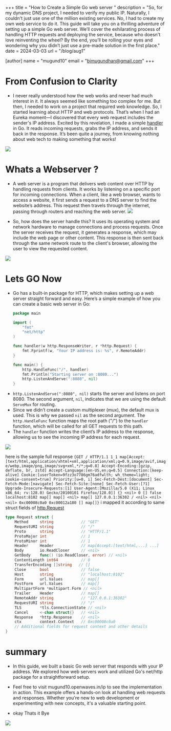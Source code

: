 +++
title = "How to Create a Simple Go web server "
description = "So, for my dynamic DNS project, I needed to verify my public IP. Naturally, I couldn't just use one of the million existing services. No, I had to create my own web service to do it. This guide will take you on a thrilling adventure of setting up a simple Go web server. We’ll cover the exhilarating process of handling HTTP requests and deploying the service, because who doesn't love reinventing the wheel? By the end, you’ll be rolling your eyes and wondering why you didn’t just use a pre-made solution in the first place."
date = 2024-03-03
url = "/blog/aug1"

[author]
name = "mugund10"
email = "bjmugundhan@gmail.com"
+++


# From Confusion to Clarity

*   I never really understood how the web works and never had much interest in it. It always seemed like something too complex for me. But then, I needed to work on a project that required web knowledge. So, I started learning about HTTP and web protocols. That’s when I had an Eureka moment—I discovered that every web request includes the sender's IP address. Excited by this revelation, I made a simple [handler](https://mugund10.openwaves.in/ip) in Go. It reads incoming requests, grabs the IP address, and sends it back in the response. It’s been quite a journey, from knowing nothing about web tech to making something that works!

![](https://media3.giphy.com/media/v1.Y2lkPTc5MGI3NjExOHJkNGlzZW4zYzFhbGo2a210aHYzdHB4b3pld3Bzb2UzaTZvaXhocSZlcD12MV9pbnRlcm5hbF9naWZfYnlfaWQmY3Q9Zw/IwTWTsUzmIicM/giphy.webp)


# Whats a Webserver ?

*   A web server is a program that delivers web content over HTTP by handling requests from clients. It works by listening on a specific port for incoming connections. When a client, like a web browser, wants to access a website, it first sends a request to a DNS server to find the website’s address. This request then travels through the internet, passing through routers and reaching the web server.
![](https://media4.giphy.com/media/v1.Y2lkPTc5MGI3NjExa20zcGE2Z3Q1cDBkN2FkbjM0dnYzdG84aHFldnV0b2k3Y3Z3NGgzeiZlcD12MV9pbnRlcm5hbF9naWZfYnlfaWQmY3Q9Zw/d2BCGOX8usZK0zdxw5/giphy.webp)

*   So, how does the server handle this? It uses its operating system and network hardware to manage connections and process requests. Once the server receives the request, it generates a response, which may include the web page or other content. This response is then sent back through the same network route to the client's browser, allowing the user to view the requested content.

![](https://media0.giphy.com/media/v1.Y2lkPTc5MGI3NjExNnJ2ZXhwZmYycDc4dzM4Y21zejNyMm15bjQyZTg5NmptYmRtMWI3bSZlcD12MV9pbnRlcm5hbF9naWZfYnlfaWQmY3Q9Zw/AqV8uSb8ptxyo7Wyog/giphy.webp)

#   Lets GO Now

*   Go has a built-in package for HTTP, which makes setting up a web server straight forward and easy. Here’s a simple example of how you can create a basic web server in Go:

    ```GO
    package main

    import (
        "fmt"
        "net/http"
    )

    func handler(w http.ResponseWriter, r *http.Request) {
        fmt.Fprintf(w, "Your IP address is: %s", r.RemoteAddr)
    }

    func main() {
        http.HandleFunc("/", handler)
        fmt.Println("Starting server on :8080...")
        http.ListenAndServe(":8080", nil)
    }

    ```

- `http.ListenAndServe(":8080", nil)` starts the server and listens on port 8080. The second argument, `nil`, indicates that we are using the default `ServeMux` for routing.
- Since we didn’t create a custom multiplexer (mux), the default mux is used. This is why we passed `nil` as the second argument. The `http.HandleFunc` function maps the root path ("/") to the `handler` function, which will be called for all GET requests to this path.
- The `handler` function writes the client’s IP address to the response, allowing us to see the incoming IP address for each request.

![](https://media4.giphy.com/media/v1.Y2lkPTc5MGI3NjExc2lpZ2s0cHplM2syYTg1cmg3ajA2ZnNoaDNrYmNmNXB3YXIzdHBiOCZlcD12MV9pbnRlcm5hbF9naWZfYnlfaWQmY3Q9Zw/U634xW7LKU0sU/giphy.webp)



here is the sample full response 
``{GET / HTTP/1.1 1 1 map[Accept:[text/html,application/xhtml+xml,application/xml;q=0.9,image/avif,image/webp,image/png,image/svg+xml,*/*;q=0.8] Accept-Encoding:[gzip, deflate, br, zstd] Accept-Language:[en-US,en;q=0.5] Connection:[keep-alive] Cookie:[userToken=9fzz3o7786gm76adfwlth; wh_theme=light; cookie-consent=true] Priority:[u=0, i] Sec-Fetch-Dest:[document] Sec-Fetch-Mode:[navigate] Sec-Fetch-Site:[none] Sec-Fetch-User:[?1] Upgrade-Insecure-Requests:[1] User-Agent:[Mozilla/5.0 (X11; Linux x86_64; rv:128.0) Gecko/20100101 Firefox/128.0]] {} <nil> 0 [] false localhost:8102 map[] map[] <nil> map[] 127.0.0.1:36302 / <nil> <nil> <nil> 0xc00008c0a0 0xc00012a180 [] map[]}`` i mapped it according to same struct fields of [http.Request](https://pkg.go.dev/net/http#Request)

```GO
type Request struct {
    Method     string            // "GET"
    RequestURI string            // "/"
    Proto      string            // "HTTP/1.1"
    ProtoMajor int               // 1
    ProtoMinor int               // 1
    Header     Header            // map[Accept:[text/html,...] ...]
    Body       io.ReadCloser     // <nil>
    GetBody    func() (io.ReadCloser, error) // <nil>
    ContentLength int64          // 0
    TransferEncoding []string   // []
    Close      bool              // false
    Host       string            // "localhost:8102"
    Form       url.Values        // map[]
    PostForm   url.Values        // map[]
    MultipartForm *multipart.Form // <nil>
    Trailer    Header            // map[]
    RemoteAddr string            // "127.0.0.1:36302"
    RequestURI string            // "/"
    TLS        *tls.ConnectionState // <nil>
    Cancel     <-chan struct{}   // <nil>
    Response   *http.Response    // <nil>
    ctx        context.Context   // 0xc00008c0a0
    // Additional fields for request context and other details
}
```

#   summary

-   In this guide, we built a basic Go web server that responds with your IP address. We explored how web servers work and utilized Go's net/http package for a straightforward setup.

-   Feel free to visit mugund10.openwaves.in/ip to see the implementation in action. This example offers a hands-on look at handling web requests and responses. Whether you're new to web development or experimenting with new concepts, it's a valuable starting point.

- okay Thats it Bye

![](https://media0.giphy.com/media/v1.Y2lkPTc5MGI3NjExem55MWtqamJ2dzFxczN4bTl5NzY3ZHM0ODVzZGpiejl0OHA5d2loMyZlcD12MV9pbnRlcm5hbF9naWZfYnlfaWQmY3Q9Zw/w89ak63KNl0nJl80ig/giphy.webp)